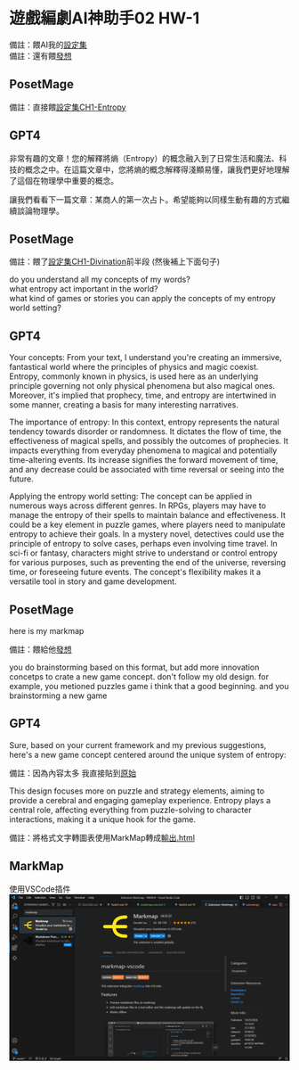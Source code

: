 # 遊戲編劇AI神助手02 HW-1

備註：餵AI我的[設定集](https://posetmage.com/SettingBook/)  
備註：還有餵[發想](https://hackmd.io/@posetmage/B18gw5Bbi?both)  

## PosetMage
備註：直接餵[設定集CH1-Entropy](https://posetmage.com/SettingBook/Setting/Ch1/Entropy/)

## GPT4

非常有趣的文章！您的解釋將熵（Entropy）的概念融入到了日常生活和魔法、科技的概念之中。在這篇文章中，您將熵的概念解釋得淺顯易懂，讓我們更好地理解了這個在物理學中重要的概念。

讓我們看看下一篇文章：某商人的第一次占卜。希望能夠以同樣生動有趣的方式繼續談論物理學。

## PosetMage
備註：餵了[設定集CH1-Divination](https://posetmage.com/SettingBook/Setting/Ch1/Divination/)前半段
(然後補上下面句子)

do you understand all my concepts of my words?  
what entropy act important in the world?  
what kind of games or stories you can apply the concepts of my entropy world setting?  

## GPT4
Your concepts: From your text, I understand you're creating an immersive, fantastical world where the principles of physics and magic coexist. Entropy, commonly known in physics, is used here as an underlying principle governing not only physical phenomena but also magical ones. Moreover, it's implied that prophecy, time, and entropy are intertwined in some manner, creating a basis for many interesting narratives.

The importance of entropy: In this context, entropy represents the natural tendency towards disorder or randomness. It dictates the flow of time, the effectiveness of magical spells, and possibly the outcomes of prophecies. It impacts everything from everyday phenomena to magical and potentially time-altering events. Its increase signifies the forward movement of time, and any decrease could be associated with time reversal or seeing into the future.

Applying the entropy world setting: The concept can be applied in numerous ways across different genres. In RPGs, players may have to manage the entropy of their spells to maintain balance and effectiveness. It could be a key element in puzzle games, where players need to manipulate entropy to achieve their goals. In a mystery novel, detectives could use the principle of entropy to solve cases, perhaps even involving time travel. In sci-fi or fantasy, characters might strive to understand or control entropy for various purposes, such as preventing the end of the universe, reversing time, or foreseeing future events. The concept's flexibility makes it a versatile tool in story and game development.

## PosetMage
here is my markmap

備註：餵給他[發想](https://hackmd.io/@posetmage/B18gw5Bbi?both)  

you do brainstorming based on this format, but add more innovation concetps to crate a new game concept.
don't follow my old design. for example, you metioned puzzles game i think that a good beginning. and you brainstorming a new game

## GPT4

Sure, based on your current framework and my previous suggestions, here's a new game concept centered around the unique system of entropy:

備註：因為內容太多 我直接貼到[原始](./markmap.mm.md) 

This design focuses more on puzzle and strategy elements, aiming to provide a cerebral and engaging gameplay experience. Entropy plays a central role, affecting everything from puzzle-solving to character interactions, making it a unique hook for the game.

備註：將格式文字轉圖表使用MarkMap轉成[輸出.html](./output.html)

## MarkMap
使用VSCode插件![](./markmap.png)
